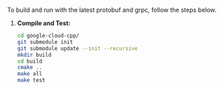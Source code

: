 To build and run with the latest protobuf and grpc, follow the steps below.

1.  **Compile and Test:**
    ```sh
    cd google-cloud-cpp/
    git submodule init
    git submodule update --init --recursive
    mkdir build
    cd build
    cmake ..
    make all
    make test
    ```
